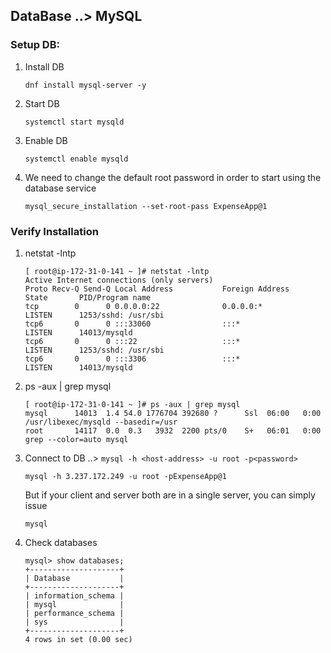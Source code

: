 ## DataBase ..> MySQL

### Setup DB:

1. Install DB

    ```
    dnf install mysql-server -y
    ```
2. Start DB
    ```
    systemctl start mysqld
    ```
3. Enable DB
    ```
    systemctl enable mysqld
    ```
4. We need to change the default root password in order to start using the database service
   ```
   mysql_secure_installation --set-root-pass ExpenseApp@1
   ```

### Verify Installation

1. netstat -lntp

    ```
    [ root@ip-172-31-0-141 ~ ]# netstat -lntp
    Active Internet connections (only servers)
    Proto Recv-Q Send-Q Local Address           Foreign Address         State       PID/Program name
    tcp        0      0 0.0.0.0:22              0.0.0.0:*               LISTEN      1253/sshd: /usr/sbi
    tcp6       0      0 :::33060                :::*                    LISTEN      14013/mysqld
    tcp6       0      0 :::22                   :::*                    LISTEN      1253/sshd: /usr/sbi
    tcp6       0      0 :::3306                 :::*                    LISTEN      14013/mysqld
    ```
2. ps -aux | grep mysql 
    ```
    [ root@ip-172-31-0-141 ~ ]# ps -aux | grep mysql
    mysql      14013  1.4 54.0 1776704 392680 ?      Ssl  06:00   0:00 /usr/libexec/mysqld --basedir=/usr
    root       14117  0.0  0.3   3932  2200 pts/0    S+   06:01   0:00 grep --color=auto mysql
    ```
3. Connect to DB ..> `mysql -h <host-address> -u root -p<password>`
    ```
    mysql -h 3.237.172.249 -u root -pExpenseApp@1
    ```
    But if your client and server both are in a single server, you can simply issue
    ```
    mysql
    ```
4. Check databases
    ```
    mysql> show databases;
    +--------------------+
    | Database           |
    +--------------------+
    | information_schema |
    | mysql              |
    | performance_schema |
    | sys                |
    +--------------------+
    4 rows in set (0.00 sec)    
    ```